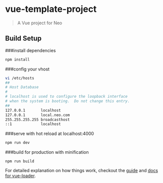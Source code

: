 # vue-template-project

> A Vue project for Neo

## Build Setup

###install dependencies

```bash
npm install
```

###config your vhost
```bash
vi /etc/hosts
##
# Host Database
#
# localhost is used to configure the loopback interface
# when the system is booting.  Do not change this entry.
##
127.0.0.1       localhost
127.0.0.1       local.neo.com
255.255.255.255 broadcasthost
::1             localhost
```
###serve with hot reload at localhost:4000
```bash
npm run dev
```
###build for production with minification
```
npm run build
```

For detailed explanation on how things work, checkout the [guide](http://vuejs-templates.github.io/webpack/) and [docs for vue-loader](http://vuejs.github.io/vue-loader).
